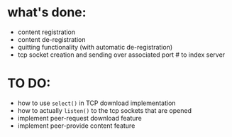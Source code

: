 # what's done:
- content registration
- content de-registration
- quitting functionality (with automatic de-registration)
- tcp socket creation and sending over associated port # to index server

# TO DO:
- how to use `select()` in TCP download implementation
- how to actually `listen()` to the tcp sockets that are opened
- implement peer-request download feature
- implement peer-provide content feature